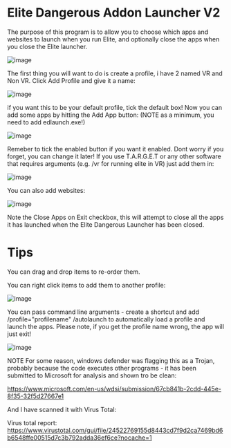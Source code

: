 # Elite Dangerous Addon Launcher V2

The purpose of this program is to allow you to choose which apps and websites to launch when you run Elite, and optionally close the apps when you close the Elite launcher.

![image](https://github.com/jimmyeao/Elite-Dangerous-Addon-Launcher-V2/assets/5197831/8ca87b01-de0e-4942-875f-faf06372517f)



The first thing you will want to do is create a profile, i have 2 named VR and Non VR.
Click Add Profile and give it a name:

![image](https://github.com/jimmyeao/Elite-Dangerous-Addon-Launcher-V2/assets/5197831/957ddb92-642a-42fa-8d34-7592de807deb)


if you want this to be your default profile, tick the default box!
Now you can add some apps by hitting the Add App button: (NOTE as a minimum, you need to add edlaunch.exe!)

![image](https://github.com/jimmyeao/Elite-Dangerous-Addon-Launcher-V2/assets/5197831/1e71eb44-a582-41fa-850f-45524d45fdeb)


Remeber to tick the enabled button if you want it enabled. Dont worry if you forget, you can change it later!
If you use T.A.R.G.E.T or any other software that requires arguments (e.g. /vr for running elite in VR) just add them in:

![image](https://github.com/jimmyeao/Elite-Dangerous-Addon-Launcher-V2/assets/5197831/ceab7b31-f512-406e-89b3-89730da3e8d8)

You can also add websites:

![image](https://github.com/jimmyeao/Elite-Dangerous-Addon-Launcher-V2/assets/5197831/62933d59-a249-475a-abd7-7ea01662a23f)


Note the Close Apps on Exit checkbox, this will attempt to close all the apps it has launched when the Elite Dangerous Launcher has been closed.
 
# Tips

 You can drag and drop items to re-order them.

 You can right click items to add them to another profile:
 
![image](https://github.com/jimmyeao/Elite-Dangerous-Addon-Launcher-V2/assets/5197831/5b1fb3ac-b746-4917-a2e9-c9ba75db6403)

You can pass command line arguments - create a shortcut and add
/profile="profilename" /autolaunch
to automatically load a profile and launch the apps. Please note, if you get the profile name wrong, the app will just exit!

![image](https://github.com/jimmyeao/Elite-Dangerous-Addon-Launcher-V2/assets/5197831/89ced4d2-1070-4a69-b4bf-aaed3f05cca9)

NOTE For some reason, windows defender was flagging this as a Trojan, probably because the code executes other programs - it has been submitted to Microsoft for analysis and shown tro be clean:

https://www.microsoft.com/en-us/wdsi/submission/67cb841b-2cdd-445e-8f35-32f5d27667e1

And I have scanned it with Virus Total:

 Virus total report:
 https://www.virustotal.com/gui/file/24522769155d8443cd7f9d2ca7469bd6b6548ffe00515d7c3b792adda36ef6ce?nocache=1


